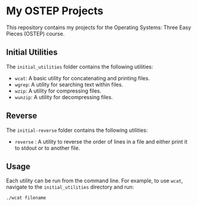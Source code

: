 # My OSTEP Projects

This repository contains my projects for the Operating Systems: Three Easy Pieces (OSTEP) course.

## Initial Utilities

The `initial_utilities` folder contains the following utilities:

- `wcat`: A basic utility for concatenating and printing files.
- `wgrep`: A utility for searching text within files.
- `wzip`: A utility for compressing files.
- `wunzip`: A utility for decompressing files.

## Reverse
The `initial-reverse` folder contains the following utilities:
- `reverse` : A utility to reverse the order of lines in a file and either print it to stdout or to another file.


## Usage

Each utility can be run from the command line. For example, to use `wcat`, navigate to the `initial_utilities` directory and run:

```bash
./wcat filename
```

